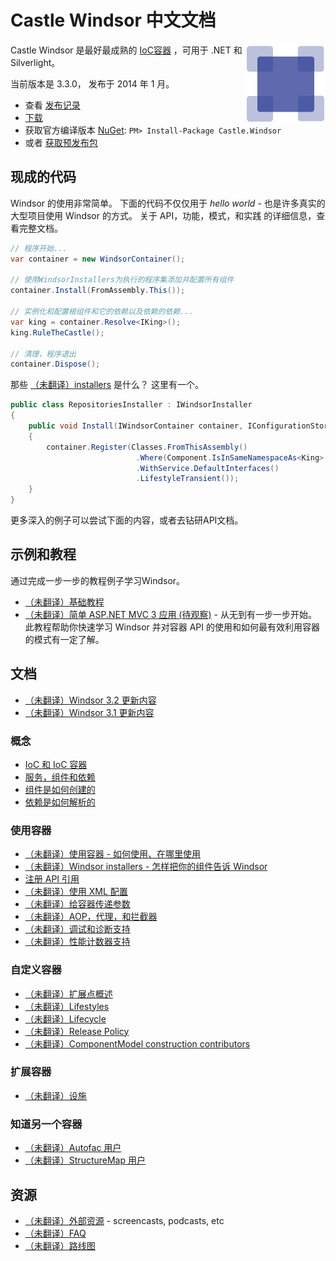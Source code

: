 ﻿# Castle Windsor 中文文档

<img align="right" src="images/windsor-logo.png">

Castle Windsor 是最好最成熟的 [IoC容器](ioc.md) ，可用于 .NET 和 Silverlight。

当前版本是 3.3.0， 发布于 2014 年 1 月。

* 查看 [发布记录](https://github.com/castleproject/Windsor/releases/tag/v3.3)
* [下载](https://github.com/castleproject/Windsor/releases/tag/v3.3)
* 获取官方编译版本 [NuGet](http://nuget.org/packages/Castle.Windsor): `PM> Install-Package Castle.Windsor`
* 或者 [获取预发布包](https://github.com/castleproject/Home/blob/master/prerelease-packages.md)

## 现成的代码

Windsor 的使用非常简单。 下面的代码不仅仅用于 *hello world* - 也是许多真实的大型项目使用 Windsor 的方式。  关于 API，功能，模式，和实践 的详细信息，查看完整文档。

```csharp
// 程序开始...
var container = new WindsorContainer();

// 使用WindsorInstallers为执行的程序集添加并配置所有组件
container.Install(FromAssembly.This());

// 实例化和配置根组件和它的依赖以及依赖的依赖...
var king = container.Resolve<IKing>();
king.RuleTheCastle();

// 清理，程序退出
container.Dispose();
```

那些 [（未翻译）installers](installers.md) 是什么？ 这里有一个。

```csharp
public class RepositoriesInstaller : IWindsorInstaller
{
	public void Install(IWindsorContainer container, IConfigurationStore store)
	{
		container.Register(Classes.FromThisAssembly()
			                .Where(Component.IsInSameNamespaceAs<King>())
			                .WithService.DefaultInterfaces()
			                .LifestyleTransient());
	}
}
```
更多深入的例子可以尝试下面的内容，或者去钻研API文档。

## 示例和教程

通过完成一步一步的教程例子学习Windsor。

* [（未翻译）基础教程](basic-tutorial.md)
* [（未翻译）简单 ASP.NET MVC 3 应用 (待观察)](mvc-tutorial-intro.md) - 从无到有一步一步开始。 此教程帮助你快速学习 Windsor 并对容器 API 的使用和如何最有效利用容器的模式有一定了解。

## 文档

* [（未翻译）Windsor 3.2 更新内容](whats-new-3.2.md)
* [（未翻译）Windsor 3.1 更新内容](whats-new-3.1.md)

### 概念

* [IoC 和 IoC 容器](ioc.md)
* [服务，组件和依赖](services-and-components.md)
* [组件是如何创建的](how-components-are-created.md)
* [依赖是如何解析的](how-dependencies-are-resolved.md)

### 使用容器

* [（未翻译）使用容器 - 如何使用、在哪里使用](three-calls-pattern.md)
* [（未翻译）Windsor installers - 怎样把你的组件告诉 Windsor](installers.md)
* [注册 API 引用](fluent-registration-api.md)
* [（未翻译）使用 XML 配置](xml-registration-reference.md)
* [（未翻译）给容器传递参数](passing-arguments.md)
* [（未翻译）AOP，代理，和拦截器](interceptors.md)
* [（未翻译）调试和诊断支持](debugger-views.md)
* [（未翻译）性能计数器支持](performance-counters.md)

### 自定义容器

* [（未翻译）扩展点概述](extension-points.md)
* [（未翻译）Lifestyles](lifestyles.md)
* [（未翻译）Lifecycle](lifecycle.md)
* [（未翻译）Release Policy](release-policy.md)
* [（未翻译）ComponentModel construction contributors](componentmodel-construction-contributors.md)

### 扩展容器

* [（未翻译）设施](facilities.md)

### 知道另一个容器

* [（未翻译）Autofac 用户](windsor-for-autofac-users.md)
* [（未翻译）StructureMap 用户](windsor-for-structuremap-users.md)

## 资源

* [（未翻译）外部资源](external-resources.md) - screencasts, podcasts, etc
* [（未翻译）FAQ](faq.md)
* [（未翻译）路线图](roadmap.md)
